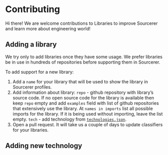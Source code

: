 # Contributing

Hi there! We are welcome contributions to Libraries to improve Sourcerer and learn more about engineering world!

## Adding a library

We try only to add libraries once they have some usage. We prefer libraries be in use in hundreds of repositories before supporting them in Sourcerer.

To add support for a new library:

1. Add a `name` for your library that will be used to show the library in Sourcerer profiles.
1. Add information about library: 
`repo` - github repository with library’s source code. If no open source code for the library is available then keep `repo` empty and add `examples` field with list of github repositories that extensively use the library.
At `names in imports` list all possible imports for the library. If it is being used without importing, leave the list empty.
`tech` - add technology from [`technologies.json`](technologies.json). 
1. Open a pull request. It will take us a couple of days to update classifiers for your libraries.

## Adding new technology
